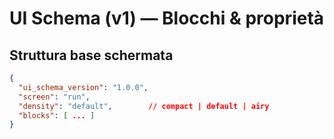 # UI Schema (v1) — Blocchi & proprietà

## Struttura base schermata
```json
{
  "ui_schema_version": "1.0.0",
  "screen": "run",
  "density": "default",        // compact | default | airy
  "blocks": [ ... ]
}
